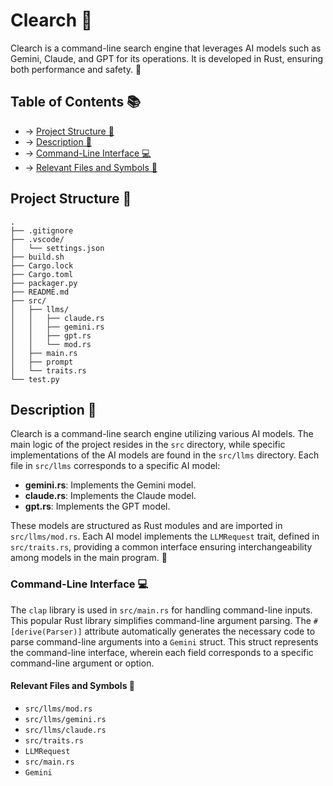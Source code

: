 # Clearch 🚀 

Clearch is a command-line search engine that leverages AI models such as Gemini, Claude, and GPT for its operations. It is developed in Rust, ensuring both performance and safety. 🦀 

## Table of Contents 📚
- -> [Project Structure 📂](#project-structure-)
- -> [Description 📝](#description-)
- -> [Command-Line Interface 💻](#command-line-interface-)
- -> [Relevant Files and Symbols 📂](#relevant-files-and-symbols-)

## Project Structure 📂 

```
. 
├── .gitignore 
├── .vscode/ 
│   └── settings.json 
├── build.sh 
├── Cargo.lock 
├── Cargo.toml 
├── packager.py 
├── README.md 
├── src/ 
│   ├── llms/ 
│   │   ├── claude.rs 
│   │   ├── gemini.rs 
│   │   ├── gpt.rs 
│   │   └── mod.rs 
│   ├── main.rs 
│   ├── prompt 
│   └── traits.rs 
└── test.py 
``` 

## Description 📝 

Clearch is a command-line search engine utilizing various AI models. The main logic of the project resides in the `src` directory, while specific implementations of the AI models are found in the `src/llms` directory. Each file in `src/llms` corresponds to a specific AI model: 

- **gemini.rs**: Implements the Gemini model. 
- **claude.rs**: Implements the Claude model. 
- **gpt.rs**: Implements the GPT model. 

These models are structured as Rust modules and are imported in `src/llms/mod.rs`. Each AI model implements the `LLMRequest` trait, defined in `src/traits.rs`, providing a common interface ensuring interchangeability among models in the main program. 🔄 

### Command-Line Interface 💻 

The `clap` library is used in `src/main.rs` for handling command-line inputs. This popular Rust library simplifies command-line argument parsing. The `#[derive(Parser)]` attribute automatically generates the necessary code to parse command-line arguments into a `Gemini` struct. This struct represents the command-line interface, wherein each field corresponds to a specific command-line argument or option. 

#### Relevant Files and Symbols 📂 

- `src/llms/mod.rs` 
- `src/llms/gemini.rs` 
- `src/llms/claude.rs` 
- `src/traits.rs` 
- `LLMRequest` 
- `src/main.rs` 
- `Gemini` 

